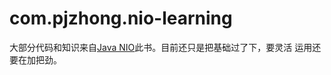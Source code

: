 # com.pjzhong.nio-learning
大部分代码和知识来自<a href="https://book.douban.com/subject/1433583/">Java NIO</a>此书。目前还只是把基础过了下，要灵活
运用还要在加把劲。
